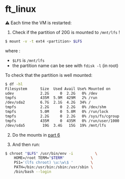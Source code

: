 # ft_linux
⚠️ Each time the VM is restarted:

1) Check if the partition of 20G is mounted to `/mnt/lfs` ! 
``` bash
$ mount -v -t ext4 <partition> $LFS
```
where :
- `$LFS` is `/mnt/lfs`
- the partition name can be see with `fdisk -l` (in root)

To check that the partition is well mounted:
```bash
$ df -hl
Filesystem      Size  Used Avail Use% Mounted on
udev            2.2G     0  2.2G   0% /dev
tmpfs           435M  5.9M  429M   2% /run
/dev/sda2       6.7G  2.1G  4.2G  34% /
tmpfs           2.2G     0  2.2G   0% /dev/shm
tmpfs           5.0M     0  5.0M   0% /run/lock
tmpfs           2.2G     0  2.2G   0% /sys/fs/cgroup
tmpfs           435M     0  435M   0% /run/user/1000
/dev/sda5        19G  3.4G   15G  19% /mnt/lfs
```

2) Do the mounts in [part 6](https://github.com/curquiza/ft_linux/tree/master/6_intall_softwares)

3) And then run:
```bash
$ chroot "$LFS" /usr/bin/env -i          \
    HOME=/root TERM="$TERM"            \
    PS1='(lfs chroot) \u:\w\$ '        \
    PATH=/bin:/usr/bin:/sbin:/usr/sbin \
    /bin/bash --login
```
